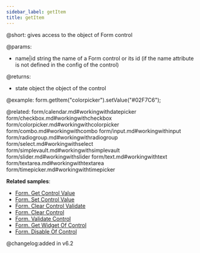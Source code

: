 ```yaml
---
sidebar_label: getItem
title: getItem
---          
```


@short: gives access to the object of Form control

@params:
- name|id	string		the name of a Form control or its id (if the name attribute is not defined in the config of the control)

@returns:
- state 		object		the object of the control

@example:
form.getItem("colorpicker").setValue("#02F7C6");

@related: 
form/calendar.md#workingwithdatepicker
form/checkbox.md#workingwithcheckbox
form/colorpicker.md#workingwithcolorpicker
form/combo.md#workingwithcombo
form/input.md#workingwithinput
form/radiogroup.md#workingwithradiogroup
form/select.md#workingwithselect
form/simplevault.md#workingwithsimplevault
form/slider.md#workingwithslider
form/text.md#workingwithtext
form/textarea.md#workingwithtextarea
form/timepicker.md#workingwithtimepicker

**Related samples**:
- [Form. Get Control Value](https://snippet.dhtmlx.com/q3u16v01)
- [Form. Set Control Value](https://snippet.dhtmlx.com/ptwm9ttd)
- [Form. Clear Control Validate](https://snippet.dhtmlx.com/2yj3obz2)
- [Form. Clear Control](https://snippet.dhtmlx.com/82i6levj)
- [Form. Validate Control](https://snippet.dhtmlx.com/2wz5lfbp)
- [Form. Get Widget Of Control](https://snippet.dhtmlx.com/0aqkdsi7)
- [Form. Disable Of Control](https://snippet.dhtmlx.com/n0ndn215)

@changelog:added in v6.2 
